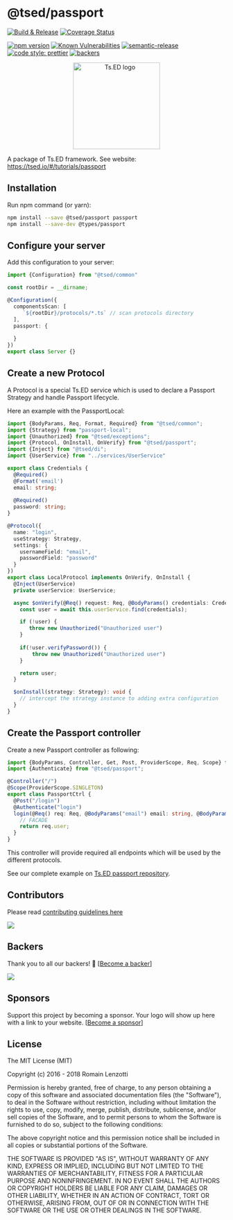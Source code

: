 # @tsed/passport

[![Build & Release](https://github.com/tsedio/tsed/workflows/Build%20&%20Release/badge.svg)](https://github.com/tsedio/tsed/actions?query=workflow%3A%22Build+%26+Release%22)
[![Coverage Status](https://coveralls.io/repos/github/tsedio/tsed/badge.svg?branch=production)](https://coveralls.io/github/tsedio/tsed?branch=production)

[![npm version](https://badge.fury.io/js/%40tsed%2Fcommon.svg)](https://badge.fury.io/js/%40tsed%2Fcommon)
[![Known Vulnerabilities](https://snyk.io/test/github/tsedio/tsed/badge.svg)](https://snyk.io/test/github/tsedio/tsed)
[![semantic-release](https://img.shields.io/badge/%20%20%F0%9F%93%A6%F0%9F%9A%80-semantic--release-e10079.svg)](https://github.com/semantic-release/semantic-release)
[![code style: prettier](https://img.shields.io/badge/code_style-prettier-ff69b4.svg?style=flat-square)](https://github.com/prettier/prettier)
[![backers](https://opencollective.com/tsed/tiers/badge.svg)](https://opencollective.com/tsed)

<p style="text-align: center" align="center">
 <a href="https://tsed.io" target="_blank"><img src="https://tsed.io/tsed-og.png" width="200" alt="Ts.ED logo"/></a>
</p>

A package of Ts.ED framework. See website: https://tsed.io/#/tutorials/passport

## Installation

Run npm command (or yarn):
```bash
npm install --save @tsed/passport passport
npm install --save-dev @types/passport
```

## Configure your server

Add this configuration to your server:
```typescript
import {Configuration} from "@tsed/common"

const rootDir = __dirname;

@Configuration({
  componentsScan: [
     `${rootDir}/protocols/*.ts` // scan protocols directory
  ],
  passport: {
    
  }
})
export class Server {}
```

## Create a new Protocol

A Protocol is a special Ts.ED service which is used to declare a Passport Strategy and handle Passport lifecycle.

Here an example with the PassportLocal:
```typescript
import {BodyParams, Req, Format, Required} from "@tsed/common";
import {Strategy} from "passport-local";
import {Unauthorized} from "@tsed/exceptions";
import {Protocol, OnInstall, OnVerify} from "@tsed/passport"; 
import {Inject} from "@tsed/di";
import {UserService} from "../services/UserService"

export class Credentials {
  @Required()
  @Format('email')
  email: string;
  
  @Required()
  password: string;
}

@Protocol({
  name: "login",
  useStrategy: Strategy,
  settings: {
    usernameField: "email",
    passwordField: "password"
  }
})
export class LocalProtocol implements OnVerify, OnInstall {
  @Inject(UserService)
  private userService: UserService;

  async $onVerify(@Req() request: Req, @BodyParams() credentials: Credentials) {
    const user = await this.userService.find(credentials);

    if (!user) {
       throw new Unauthorized("Unauthorized user")
    }
 
    if(!user.verifyPassword()) {
        throw new Unauthorized("Unauthorized user")
    }

    return user;
  }

  $onInstall(strategy: Strategy): void {
    // intercept the strategy instance to adding extra configuration
  }
}
```

## Create the Passport controller

Create a new Passport controller as following:

```typescript
import {BodyParams, Controller, Get, Post, ProviderScope, Req, Scope} from "@tsed/common";
import {Authenticate} from "@tsed/passport";

@Controller("/")
@Scope(ProviderScope.SINGLETON)
export class PassportCtrl {
  @Post("/login")
  @Authenticate("login")
  login(@Req() req: Req, @BodyParams("email") email: string, @BodyParams("password") password: string) {
    // FACADE
    return req.user;
  }
}
```

This controller will provide required all endpoints which will be used by the different protocols.

See our complete example on [Ts.ED passport repository](https://github.com/tsedio/tsed-example-passportjs).

## Contributors
Please read [contributing guidelines here](https://tsed.io/CONTRIBUTING.html)

<a href="https://github.com/tsedio/ts-express-decorators/graphs/contributors"><img src="https://opencollective.com/tsed/contributors.svg?width=890" /></a>


## Backers

Thank you to all our backers! 🙏 [[Become a backer](https://opencollective.com/tsed#backer)]

<a href="https://opencollective.com/tsed#backers" target="_blank"><img src="https://opencollective.com/tsed/backers.svg?width=890"></a>


## Sponsors

Support this project by becoming a sponsor. Your logo will show up here with a link to your website. [[Become a sponsor](https://opencollective.com/tsed#sponsor)]

## License

The MIT License (MIT)

Copyright (c) 2016 - 2018 Romain Lenzotti

Permission is hereby granted, free of charge, to any person obtaining a copy of this software and associated documentation files (the "Software"), to deal in the Software without restriction, including without limitation the rights to use, copy, modify, merge, publish, distribute, sublicense, and/or sell copies of the Software, and to permit persons to whom the Software is furnished to do so, subject to the following conditions:

The above copyright notice and this permission notice shall be included in all copies or substantial portions of the Software.

THE SOFTWARE IS PROVIDED "AS IS", WITHOUT WARRANTY OF ANY KIND, EXPRESS OR IMPLIED, INCLUDING BUT NOT LIMITED TO THE WARRANTIES OF MERCHANTABILITY, FITNESS FOR A PARTICULAR PURPOSE AND NONINFRINGEMENT. IN NO EVENT SHALL THE AUTHORS OR COPYRIGHT HOLDERS BE LIABLE FOR ANY CLAIM, DAMAGES OR OTHER LIABILITY, WHETHER IN AN ACTION OF CONTRACT, TORT OR OTHERWISE, ARISING FROM, OUT OF OR IN CONNECTION WITH THE SOFTWARE OR THE USE OR OTHER DEALINGS IN THE SOFTWARE.
